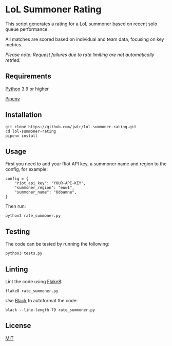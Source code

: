 # LoL Summoner Rating

This script generates a rating for a LoL summoner based on recent solo queue performance.

All matches are scored based on individual and team data, focusing on key metrics.

*Please note: Request failures due to rate limiting are not automatically retried.*

## Requirements

[Python](https://www.python.org) 3.9 or higher

[Pipenv](https://pypi.org/project/pipenv/)

## Installation

```
git clone https://github.com/jwtr/lol-summoner-rating.git
cd lol-summoner-rating
pipenv install
```

## Usage

First you need to add your Riot API key, a summoner name and region to the config, for example:

```
config = {
    "riot_api_key": "YOUR-API-KEY",
    "summoner_region": "euw1",
    "summoner_name": "Odoamne",
}
```

Then run:
```
python3 rate_summoner.py
```

## Testing

The code can be tested by running the following:
```
python3 tests.py
```

## Linting

Lint the code using [Flake8](https://pypi.org/project/flake8/):
```
flake8 rate_summoner.py
```

Use [Black](https://pypi.org/project/black/) to autoformat the code:
```
black --line-length 79 rate_summoner.py
```

## License

[MIT](https://choosealicense.com/licenses/mit/)